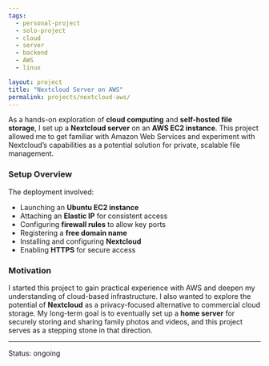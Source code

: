 ```yaml
---
tags:
  - personal-project
  - solo-project
  - cloud
  - server
  - backend
  - AWS
  - linux

layout: project
title: "Nextcloud Server on AWS"
permalink: projects/nextcloud-aws/
---
```


As a hands-on exploration of **cloud computing** and **self-hosted file storage**, I set up a **Nextcloud server** on an **AWS EC2 instance**. This project allowed me to get familiar with Amazon Web Services and experiment with Nextcloud’s capabilities as a potential solution for private, scalable file management.

### Setup Overview
The deployment involved:
- Launching an **Ubuntu EC2 instance**
- Attaching an **Elastic IP** for consistent access
- Configuring **firewall rules** to allow key ports
- Registering a **free domain name**
- Installing and configuring **Nextcloud**
- Enabling **HTTPS** for secure access

### Motivation
I started this project to gain practical experience with AWS and deepen my understanding of cloud-based infrastructure. I also wanted to explore the potential of **Nextcloud** as a privacy-focused alternative to commercial cloud storage. My long-term goal is to eventually set up a **home server** for securely storing and sharing family photos and videos, and this project serves as a stepping stone in that direction.

---
Status: ongoing
